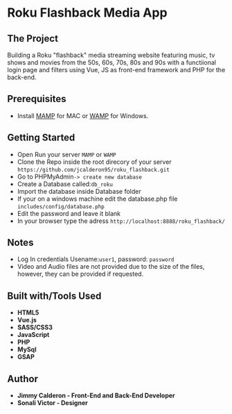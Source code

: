 # Roku Flashback Media App

## The Project
Building a Roku "flashback" media streaming website featuring music, tv shows and movies from the 50s, 60s, 70s, 80s and 90s with a functiional login page and filters using Vue, JS as front-end framework and PHP for the back-end.

## Prerequisites

* Install [MAMP](https://www.mamp.info/en/) for MAC or [WAMP](http://www.wampserver.com/en/) for Windows.


## Getting Started

* Open Run your server ```MAMP``` or ```WAMP```
* Clone the Repo inside the root direcory of your server ```https://github.com/jcalderon95/roku_flashback.git```
* Go to PHPMyAdmin```-> create new database```
* Create a Database called:```db_roku```
* Import the database inside Database folder
* If your on a windows machine edit the database.php file ```includes/config/database.php```
* Edit the password and leave it blank
* In your browser type the adress ```http://localhost:8888/roku_flashback/```

## Notes
* Log In credentials Usename:```user1```, password: ```password```
* Video and Audio files are not provided due to the size of the files, however, they can be provided if requested.


## Built with/Tools Used
* **HTML5**
* **Vue.js**
* **SASS/CSS3**
* **JavaScript**
* **PHP**
* **MySql**
* **GSAP**


## Author

* **Jimmy Calderon - Front-End and Back-End Developer**
* **Sonali Victor - Designer**

